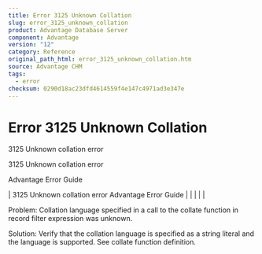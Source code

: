 ```yaml
---
title: Error 3125 Unknown Collation
slug: error_3125_unknown_collation
product: Advantage Database Server
component: Advantage
version: "12"
category: Reference
original_path_html: error_3125_unknown_collation.htm
source: Advantage CHM
tags:
  - error
checksum: 0290d18ac23dfd4614559f4e147c4971ad3e347e
---
```


# Error 3125 Unknown Collation

3125 Unknown collation error

3125 Unknown collation error

Advantage Error Guide

| 3125 Unknown collation error  Advantage Error Guide |  |  |  |  |

Problem: Collation language specified in a call to the collate function in record filter expression was unknown.

Solution: Verify that the collation language is specified as a string literal and the language is supported. See collate function definition.

